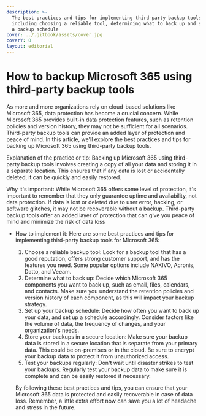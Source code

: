```yaml
---
description: >-
  The best practices and tips for implementing third-party backup tools,
  including choosing a reliable tool, determining what to back up and setting up
  a backup schedule
cover: ../.gitbook/assets/cover.jpg
coverY: 0
layout: editorial
---
```


# How to backup Microsoft 365 using third-party backup tools

As more and more organizations rely on cloud-based solutions like Microsoft 365, data protection has become a crucial concern. While Microsoft 365 provides built-in data protection features, such as retention policies and version history, they may not be sufficient for all scenarios. Third-party backup tools can provide an added layer of protection and peace of mind. In this article, we'll explore the best practices and tips for backing up Microsoft 365 using third-party backup tools.

Explanation of the practice or tip: Backing up Microsoft 365 using third-party backup tools involves creating a copy of all your data and storing it in a separate location. This ensures that if any data is lost or accidentally deleted, it can be quickly and easily restored.

Why it's important: While Microsoft 365 offers some level of protection, it's important to remember that they only guarantee uptime and availability, not data protection. If data is lost or deleted due to user error, hacking, or software glitches, it may not be recoverable without a backup. Third-party backup tools offer an added layer of protection that can give you peace of mind and minimize the risk of data loss

*   How to implement it: Here are some best practices and tips for implementing third-party backup tools for Microsoft 365:

    1. Choose a reliable backup tool: Look for a backup tool that has a good reputation, offers strong customer support, and has the features you need. Some popular options include NAKIVO, Acronis, Datto, and Veeam.
    2. Determine what to back up: Decide which Microsoft 365 components you want to back up, such as email, files, calendars, and contacts. Make sure you understand the retention policies and version history of each component, as this will impact your backup strategy.
    3. Set up your backup schedule: Decide how often you want to back up your data, and set up a schedule accordingly. Consider factors like the volume of data, the frequency of changes, and your organization's needs.
    4. Store your backups in a secure location: Make sure your backup data is stored in a secure location that is separate from your primary data. This could be on-premises or in the cloud. Be sure to encrypt your backup data to protect it from unauthorized access.
    5. Test your backups regularly: Don't wait until disaster strikes to test your backups. Regularly test your backup data to make sure it is complete and can be easily restored if necessary.

    By following these best practices and tips, you can ensure that your Microsoft 365 data is protected and easily recoverable in case of data loss. Remember, a little extra effort now can save you a lot of headache and stress in the future.
